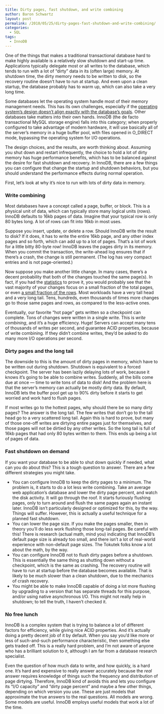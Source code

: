 ```yaml
---
title: Dirty pages, fast shutdown, and write combining
author: Baron Schwartz
layout: post
permalink: /2010/05/25/dirty-pages-fast-shutdown-and-write-combining/
categories:
  - SQL
tags:
  - InnoDB
---
```

One of the things that makes a traditional transactional database hard to make highly available is a relatively slow shutdown and start-up time. Applications typically delegate most or all writes to the database, which tends to run with a lot of &#8220;dirty&#8221; data in its (often large) memory. At shutdown time, the dirty memory needs to be written to disk, so the recovery routine doesn&#8217;t have to run at startup. And even upon a clean startup, the database probably has to warm up, which can also take a very long time.

Some databases let the operating system handle most of their memory management needs. This has its own challenges, especially if the [operating system&#8217;s design doesn&#8217;t align exactly with the database&#8217;s goals][1]. Other databases take matters into their own hands. InnoDB (the de facto transactional MySQL storage engine) falls into this category; when properly configured to take advantage of modern hardware, it will use basically all of the server&#8217;s memory in a huge buffer pool, with files opened in O_DIRECT mode, bypassing the operating system for I/O operations.

The design choices, and the results, are worth thinking about. Assuming you shut down and restart infrequently, the choice to hold a lot of dirty memory has huge performance benefits, which has to be balanced against the desire for fast shutdown and recovery. In InnoDB, there are a few things you can configure that change the startup and shutdown behaviors, but you should understand the performance effects during normal operation.

First, let&#8217;s look at why it&#8217;s nice to run with lots of dirty data in memory.

### Write combining

Most databases have a concept called a page, buffer, or block. This is a physical unit of data, which can typically store many logical units (rows). InnoDB defaults to 16kb pages of data. Imagine that your typical row is only 80 bytes long. A lot of rows can fit into 16kb in most uses.

Suppose you insert, update, or delete a row. Should InnoDB write the result to disk? If it does, it has to write the entire 16kb page, and any other index pages and so forth, which can add up to a lot of pages. That&#8217;s a lot of work for a little bitty 80-byte row! InnoDB leaves the pages dirty in its memory. When you commit the transaction, the write-ahead log ensures that if there&#8217;s a crash, the change is still permanent. (The log has very compact entries and is not page-oriented.)

Now suppose you make another little change. In many cases, there&#8217;s a decent probability that both of the changes touched the same page(s). In fact, if you had the [statistics][2] to prove it, you would probably see that the vast majority of your changes focus on a small fraction of the total pages, or even [a small fraction of the rows][3]. Most workloads have a very tall head and a very long tail. Tens, hundreds, even thousands of times more changes go to those same pages and rows, as compared to the less-active ones.

Eventually, our favorite &#8220;hot page&#8221; gets written so a checkpoint can complete. Tons of changes were written in a single write. This is *write combining*, and it&#8217;s a huge efficiency. Huge! Servers can accept many tens of thousands of writes per second, and guarantee ACID properties, because of write combining. If they didn&#8217;t combine writes, they&#8217;d be asked to do many more I/O operations per second.

### Dirty pages and the long tail

The downside to this is the amount of dirty pages in memory, which have to be written out during shutdown. Shutdown is equivalent to a forced checkpoint. The server has been lazily delaying lots of work, because it knows it&#8217;s going to be able to combine writes. Suddenly, all the bills come due at once &#8212; time to write tons of data to disk! And the problem here is that the server&#8217;s memory can actually be mostly dirty data. By default, InnoDB lets the buffer pool get up to 90% dirty before it starts to get worried and work hard to flush pages.

If most writes go to the hottest pages, why should there be so many dirty pages? The answer is the long tail. The few writes that don&#8217;t go to the tall head go to a very scattered long tail. Again this is hard to prove, but many of those one-off writes are dirtying entire pages just for themselves, and those pages will not be dirtied by any other writes. So the long tail is full of 16kb pages that had only 80 bytes written to them. This ends up being a lot of pages of data.

### Fast shutdown on demand

If you want your database to be able to shut down quickly if needed, what can you do about this? This is a tough question to answer. There are a few different strategies you might take.

*   You can configure InnoDB to keep the dirty pages to a minimum. The problem is, it starts to do a lot less write combining. Take an average web application&#8217;s database and lower the dirty page percent, and watch the disk activity. It will go through the roof. It starts furiously flushing pages, only to turn around and flush the same pages again an instant later. InnoDB isn&#8217;t particularly designed or optimized for this, by the way. Things will suffer. However, this is actually a useful technique for a planned fast shutdown.
*   You can lower the page size. If you make the pages smaller, then in theory you&#8217;ll do less work flushing those long-tail pages. Be careful with this! There is research (actual math, mind you) indicating that InnoDB&#8217;s default page size is already too small, and there isn&#8217;t a lot of real-world experience with non-default page sizes. The Tokutek folks know a lot about the math, by the way.
*   You can configure InnoDB not to flush dirty pages before a shutdown. This is essentially the same thing as shutting down without a checkpoint, which is the same as crashing. The recovery routine will have to run at startup before the database becomes available. That is likely to be much slower than a clean shutdown, due to the mechanics of crash recovery.
*   You might be able to make InnoDB capable of doing a lot more flushing by upgrading to a version that has separate threads for this purpose, and/or using native asynchronous I/O. This might not really help in shutdown; to tell the truth, I haven&#8217;t checked it.

### No free lunch

InnoDB is a complex system that is trying to balance a lot of different factors for efficiency, while giving nice ACID properties. And it&#8217;s actually doing a pretty decent job of it by default. When you say you&#8217;d like more or less of such-and-such performance characteristic, then something else gets traded off. This is a really hard problem, and I&#8217;m not aware of anyone who has a brilliant solution to it, although I am far from a database research specialist.

Even the question of how much data to write, and how quickly, is a hard one. It&#8217;s hard and expensive to really answer accurately because the *real* answer requires knowledge of things such the frequency and distribution of page dirtying. Therefore, InnoDB kind of avoids this and lets you configure its &#8220;I/O capacity&#8221; and &#8220;dirty page percent&#8221; and maybe a few other things, depending on which version you use. These are just models that approximate the true answers to the real questions. All models are wrong. Some models are useful. InnoDB employs useful models that work a lot of the time.

 [1]: http://blog.2ndquadrant.com/en/2010/05/postgresql-freebsd-and-free-do.html
 [2]: http://www.percona.com/docs/wiki/patches:innodb_io_pattern
 [3]: http://www.facebook.com/note.php?note_id=392581440932